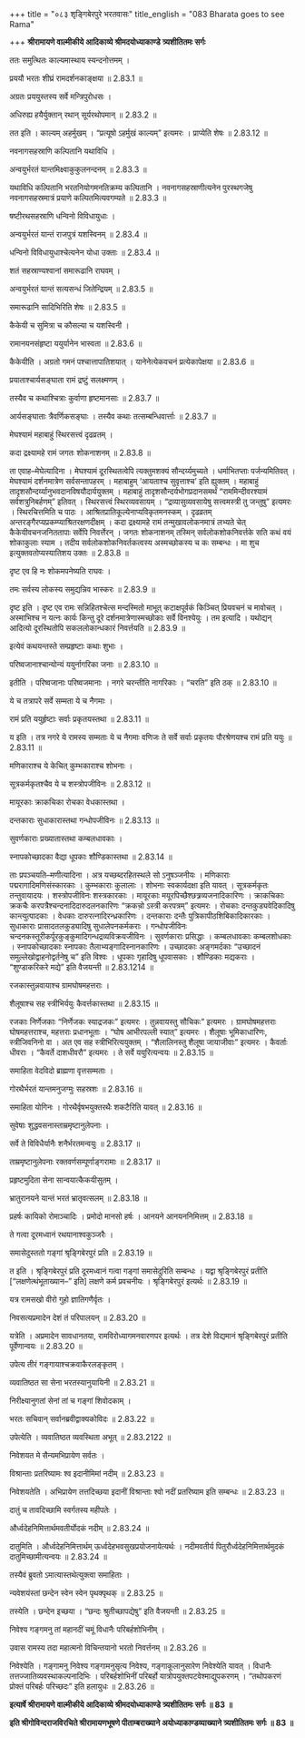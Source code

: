 +++
title = "०८३ शृङ्गिबेरपुरे भरतवासः"
title_english = "083 Bharata goes to see Rama"

+++
**श्रीरामायणे वाल्मीकीये आदिकाव्ये श्रीमदयोध्याकाण्डे त्र्यशीतितमः सर्गः**

ततः समुत्थितः काल्यमास्थाय स्यन्दनोत्तमम् ।

प्रययौ भरतः शीघ्रं रामदर्शनकाङ्क्षया ॥ 2.83.1 ॥

अग्रतः प्रययुस्तस्य सर्वे मन्त्रिपुरोधसः ।

अधिरुह्य हयैर्युक्तान् रथान् सूर्यरथोपमान् ॥ 2.83.2 ॥

तत इति । काल्यम् अहर्मुखम् । “प्रत्यूषो ऽहर्मुखं काल्यम्” इत्यमरः । प्राप्येति शेषः ॥ 2.83.12 ॥

नवनागसहस्राणि कल्पितानि यथाविधि ।

अन्वयुर्भरतं यान्तमिक्ष्वाकुकुलनन्दनम् ॥ 2.83.3 ॥

यथाविधि कल्पितानि भरतनियोगमनतिक्रम्य कल्पितानि । नवनागसहस्राणीत्यनेन पुरस्थगजेषु नवनागसहस्रमात्रं प्रयाणे कल्पितमित्यवगम्यते ॥ 2.83.3 ॥

षष्टीरथसहस्राणि धन्विनो विविधायुधाः ।

अन्वयुर्भरतं यान्तं राजपुत्रं यशस्विनम् ॥ 2.83.4 ॥

धन्विनो विविधायुधाश्चेत्यनेन योधा उक्ताः ॥ 2.83.4 ॥

शतं सहस्राण्यश्वानां समारूढानि राघवम् ।

अन्वयुर्भरतं यान्तं सत्यसन्धं जितेन्द्रियम् ॥ 2.83.5 ॥

समारूढानि सादिभिरिति शेषः ॥ 2.83.5 ॥

कैकेयी च सुमित्रा च कौसल्या च यशस्विनी ।

रामानयनसंहृष्टा ययुर्यानेन भास्वता ॥ 2.83.6 ॥

कैकेयीति । अग्रतो गमनं पश्चात्तापातिशयात् । यानेनेत्येकवचनं प्रत्येकापेक्षया ॥ 2.83.6 ॥

प्रयाताश्चार्यसङ्घाता रामं द्रष्टुं सलक्ष्मणम् ।

तस्यैव च कथाश्चित्राः कुर्वाणा हृष्टमानसाः ॥ 2.83.7 ॥

आर्यसङ्घाताः त्रैवर्णिकसङ्घाः । तस्यैव कथाः तत्सम्बन्धिवार्त्ताः ॥ 2.83.7 ॥

मेघश्यामं महाबाहुं स्थिरसत्त्वं दृढव्रतम् ।

कदा द्रक्ष्यामहे रामं जगतः शोकनाशनम् ॥ 2.83.8 ॥

ता एवाह–मेघेत्यादिना । मेघश्यामं दूरस्थितत्वेपि त्यक्तुमशक्यं सौन्दर्य्यमुच्यते । धर्माभितप्ताः पर्जन्यमितिवत् । मेघश्यामं दर्शनमात्रेण सर्वसन्तापहरम् । महाबाहुम् ‘आयताश्च सुवृत्ताश्च’ इति ह्युक्तम् । महाबाहुं तादृशसौन्दर्य्यानुभवदानविषयौदार्ययुक्तम् । महाबाहुं तादृशसौन्दर्यभोगप्रदानसमर्थं “राममिन्दीवरश्यामं सर्वशत्रुनिबर्हणम्” इतिवत् । स्थिरसत्त्वं स्थिरव्यवसायम् । “द्रव्यासुव्यवसायेषु सत्त्वमस्त्री तु जन्तुषु” इत्यमरः । स्थिरचित्तमिति च पाठः । आश्रितप्रातिकूल्येनाप्यविकृतमनस्कम् । दृढव्रतम् अन्तरङ्गैरप्यप्रकम्प्याश्रितरक्षणदीक्षम् । कदा द्रक्ष्यामहे रामं तन्मुखावलोकनमात्रं लभ्यते चेत् कैकेयीवचनजनिततापाः सर्वेपि निवर्त्तेरन् । जगतः शोकनाशनम् तस्मिन् सर्वलोकशोकनिवर्त्तके सति कथं वयं शोकाकुलाः स्याम । तदीय सर्वलोकशोकनिवर्तकत्वस्य अस्मच्छोकस्य च कः सम्बन्धः । मा शुच इत्युक्तवतोप्यस्यातिशय उक्तः ॥ 2.83.8 ॥

दृष्ट एव हि नः शोकमपनेष्यति राघवः ।

तमः सर्वस्य लोकस्य समुद्यन्निव भास्करः ॥ 2.83.9 ॥

दृष्ट इति । दृष्ट एव रामः सन्निहितश्चेत्स मन्दस्मितो माभूत् कटाक्षपूर्वकं किञ्चित् प्रियवचनं च मावोचत् । अस्माभिश्च न यत्नः कार्यः किन्तु दूरे दर्शनमात्रेणास्मच्छोकाः सर्वे विनश्येयुः । तम इत्यादि । यथोद्यन् आदित्यो दूरस्थितोपि सकललोकान्धकारं निवर्त्तयति ॥ 2.83.9 ॥

इत्येवं कथयन्तस्ते सम्प्रहृष्टाः कथाः शुभाः ।

परिष्वजानाश्चान्योन्यं ययुर्नागरिका जनाः ॥ 2.83.10 ॥

इतीति । परिष्वजानाः परिष्वजमानाः । नगरे चरन्तीति नागरिकाः । “चरति” इति ठक् ॥ 2.83.10 ॥

ये च तत्रापरे सर्वे सम्मता ये च नैगमाः ।

रामं प्रति ययुर्हृष्टाः सर्वाः प्रकृतयस्तथा ॥ 2.83.11 ॥

य इति । तत्र नगरे ये रामस्य सम्मताः ये च नैगमाः वणिजः ते सर्वे सर्वाः प्रकृतयः पौरश्रेणयश्च रामं प्रति ययुः ॥ 2.83.11 ॥

मणिकाराश्च ये केचित् कुम्भकाराश्च शोभनाः ।

सूत्रकर्मकृतश्चैव ये च शस्त्रोपजीविनः ॥ 2.83.12 ॥

मायूरकाः क्राकचिका रोचका वेधकास्तथा ।

दन्तकाराः सुधाकारास्तथा गन्धोपजीविनः ॥ 2.83.13 ॥

सुवर्णकाराः प्रख्यातास्तथा कम्बलधावकाः ।

स्नापकोच्छादका वैद्या धूपकाः शौण्डिकास्तथा ॥ 2.83.14 ॥

ताः प्रपञ्चयति–मणीत्यादिना । अत्र यच्छब्दरहितस्थले सो ऽनुषञ्जनीयः । मणिकाराः पद्मरागादिमणिसंस्कारकाः । कुम्भकाराः कुलालाः । शोभनाः स्वकार्यदक्षा इति यावत् । सूत्रकर्मकृतः तन्तुवायादयः । शस्त्रोपजीविनः शस्त्रकारकाः । मायूरकाः मयूरपिच्छैश्छत्र्रव्यजनादिकारिणः । क्राकचिकाः क्रकचैः करपत्रैश्चन्दनादिदारुदलनकारिणः “क्रकचो़ ऽस्त्री करपत्रम्” इत्यमरः । रोचकाः दन्तकुड्यवेदिकादिषु कान्त्युत्पादकाः । वेधकाः दारुरत्नादिरन्ध्रकारिणः । दन्तकाराः दन्तैः पुत्रिकापीठशिबिकादिकारकाः । सुधाकाराः प्रासादतलकुड्यादिषु सुधालेपनकर्मकराः । गन्धोपजीविनः चन्दनकस्तूरीकर्पूरकुङ्कुमादिगन्धद्रव्यविक्रयजीविनः । सुवर्णकाराः प्रसिद्धाः । कम्बलधावकाः कम्बलशोधकाः । स्नापकोच्छादकाः स्नापकाः तैलाभ्यङ्गादिस्नानकारिणः । उच्छादकाः अङ्गमर्दकाः “उच्छादनं समुल्लेखोद्वाहनोद्वर्तनेषु च” इति विश्वः । धूपकाः गृहादिषु धूपवासकाः । शौण्डिकाः मद्यकराः । “शुण्डाकरिकरे मद्ये” इति वैजयन्ती ॥ 2.83.1214 ॥

रजकास्तुन्नवायाश्च ग्रामघोषमहत्तराः ।

शैलूषाश्च सह स्त्रीभिर्ययुः कैवर्त्तकास्तथा ॥ 2.83.15 ॥

रजकाः निर्णेजकाः “निर्णेजकः स्याद्रजकः” इत्यमरः । तुन्नवायस्तु सौचिकः” इत्यमरः । ग्रामघोषमहत्तराः घोषमहत्तराश्च, महत्तराः प्रधानभूताः । “घोष आभीरपल्ली स्यात्” इत्यमरः । शैलूषाः भूमिकाधारिणः, स्त्रीजिवनिनो वा । अत एव सह स्त्रीभिरित्ययुक्तम् । “शैलालिनस्तु शैलूषा जायाजीवाः” इत्यमरः । कैवर्ताः धीवराः । “कैवर्ते दाशधीवरौ” इत्यमरः । ते सर्वे ययुरित्यन्वयः ॥ 2.83.15 ॥

समाहिता वेदविदो ब्राह्मणा वृत्तसम्मताः ।

गोरथैर्भरतं यान्तमनुजग्मुः सहस्रशः ॥ 2.83.16 ॥

समाहिता योगिनः । गोरथैर्वृषभयुक्तरथैः शकटैरिति यावत् ॥ 2.83.16 ॥

सुवेषाः शुद्धवसनास्ताम्रमृष्टानुलेपनाः ।

सर्वे ते विविधैर्यानैः शनैर्भरतमन्वयुः ॥ 2.83.17 ॥

ताम्रमृष्टानुलेपनाः रक्तवर्णसम्पूर्णाङ्गरामाः ॥ 2.83.17 ॥

प्रहृष्टमुदिता सेना सान्वयात्कैकयीसुतम् ।

भ्रातुरानयने यान्तं भरतं भ्रातृवत्सलम् ॥ 2.83.18 ॥

प्रहर्षः कायिको रोमाञ्चादिः । प्रमोदो मानसो हर्षः । आनयने आनयननिमित्तम् ॥ 2.83.18 ॥

ते गत्वा दूरमध्वानं रथयानाश्वकुञ्जरैः ।

समासेदुस्ततो गङ्गां श्रृङ्गिबेरपुरं प्रति ॥ 2.83.19 ॥

त इति । श्रृङ्गिबेरपुरं प्रति दूरमध्वानं गत्वा गङ्गां समासेदुरिति सम्बन्धः । यद्वा श्रृङ्गिबेरपुरं प्रतीति \[“लक्षणेत्थंभूताख्यान–” इति\] लक्षणे कर्म प्रवचनीयः । श्रृङ्गिबेरपुरं इत्यर्थः ॥ 2.83.19 ॥

यत्र रामसखो वीरो गुहो ज्ञातिगणैर्वृतः ।

निवसत्यप्रमादेन देशं तं परिपालयन् ॥ 2.83.20 ॥

यत्रेति । अप्रमादेन सावधानतया, रामविरोध्यागमनवारणपर इत्यर्थः । तत्र देशे विद्यमानं श्रृङ्गिबेरपुरं प्रतीति पूर्वेणान्वयः ॥ 2.83.20 ॥

उपेत्य तीरं गङ्गायाश्चक्रवाकैरलङ्कृतम् ।

व्यवातिष्ठत सा सेना भरतस्यानुयायिनी ॥ 2.83.21 ॥

निरीक्ष्यानुगतां सेनां तां च गङ्गां शिवोदकाम् ।

भरतः सचिवान् सर्वानब्रवीद्वाक्यकोविदः ॥ 2.83.22 ॥

उपेत्येति । व्यवातिष्ठत व्यवस्थिता अभूत् ॥ 2.83.2122 ॥

निवेशयत मे सैन्यमभिप्रायेण सर्वतः ।

विश्रान्ताः प्रतरिष्यामः श्व इदानीमिमां नदीम् ॥ 2.83.23 ॥

निवेशयतेति । अभिप्रायेण तत्तदिच्छया इदानीं विश्रान्ताः श्वो नदीं प्रतरिष्याम इति सम्बन्धः ॥ 2.83.23 ॥

दातुं च तावदिच्छामि स्वर्गतस्य महीपतेः ।

और्ध्वदेहनिमित्तार्थमवतीर्योदकं नदीम् ॥ 2.83.24 ॥

दातुमिति । और्ध्वदेहनिमित्तार्थम् ऊर्ध्वदेहभवसुखप्रयोजनायेत्यर्थः । नदीमवतीर्य पितुरौर्ध्वदेहनिमित्तार्थमुदकं दातुमिच्छामीत्यन्वयः ॥ 2.83.24 ॥

तस्यैवं ब्रुवतो ऽमात्यास्तथेत्युक्त्वा समाहिताः ।

न्यवेशयंस्तां छन्देन स्वेन स्वेन पृथक्पृथक् ॥ 2.83.25 ॥

तस्येति । छन्देन इच्छया । “छन्दः श्रुतीच्छापद्येषु” इति वैजयन्ती ॥ 2.83.25 ॥

निवेश्य गङ्गमनु तां महानदीं चमूं विधानैः परिबर्हशोभिनीम् ।

उवास रामस्य तदा महात्मनो विचिन्तयानो भरतो निवर्त्तनम् ॥ 2.83.26 ॥

निवेश्येति । गङ्गामनु निवेश्य गङ्गामनुसृत्य निवेश्य, गङ्गाकूलानुसारेण निवेश्येति यावत् । विधानैः तत्तज्जातिव्यवस्थाकल्पनादिभिः । परिबर्हशोभिनीं परिबर्हो यात्रोपयुक्तपटवेश्माद्युपकरणम् । “तथोपकरणं प्रोक्तं परिबर्हः परिच्छदः” इति हलायुधः ॥ 2.83.26 ॥

**इत्यार्षे श्रीरामायणे वाल्मीकीये आदिकाव्ये श्रीमदयोध्याकाण्डे त्र्यशीतितमः सर्गः ॥ 83 ॥**

**इति श्रीगोविन्दराजविरचिते श्रीरामायणभूषणे पीताम्बराख्याने अयोध्याकाण्डव्याख्याने त्र्यशीतितमः सर्गः ॥ 83 ॥**

